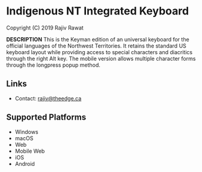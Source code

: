 Indigenous NT Integrated Keyboard
=====================

Copyright (C) 2019 Rajiv Rawat

__DESCRIPTION__
This is the Keyman edition of an universal keyboard for the official languages of the Northwest Territories. It retains the standard US keyboard layout while providing access to special characters and diacritics through the right Alt key. The mobile version allows multiple character forms through the longpress popup method.

Links
-----

 * Contact:  rajiv@theedge.ca
 
Supported Platforms
-------------------
 * Windows
 * macOS
 * Web
 * Mobile Web
 * iOS
 * Android
